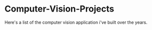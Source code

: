 # Computer-Vision-Projects
Here's a list of the computer vision application i've built over the years.

